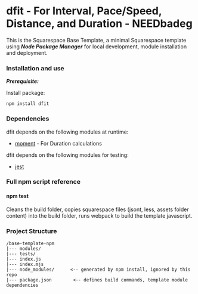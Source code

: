 # dfit - For Interval, Pace/Speed, Distance, and Duration - NEEDbadeg

This is the Squarespace Base Template, a minimal Squarespace template using **_Node Package Manager_** for local development, module installation and deployment.

### Installation and use

**_Prerequisite:_**

Install package:

```
npm install dfit
```

### Dependencies

dfit depends on the following modules at runtime:

- [moment](https://github.com/moment/moment) - For Duration calculations

dfit depends on the following modules for testing:

- [jest](https://github.com/facebook/jest/)

### Full npm script reference

#### npm test

Cleans the build folder, copies squarespace files (jsont, less, assets folder content) into the build folder, runs webpack to build the template javascript.

### Project Structure

    /base-template-npm
    |--- modules/
    |--- tests/
    |--- index.js
    |--- index.mjs
    |--- node_modules/      <-- generated by npm install, ignored by this repo
    |--- package.json        <-- defines build commands, template module dependencies

<!-- ## Copyright and License -->
